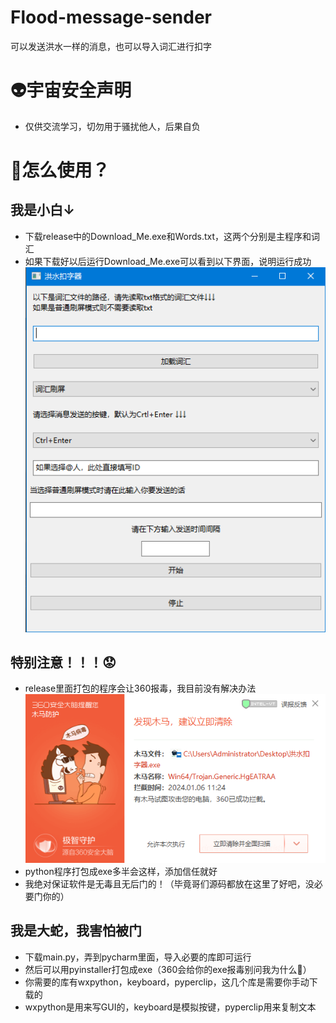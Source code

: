 # Flood-message-sender
可以发送洪水一样的消息，也可以导入词汇进行扣字
# 👽宇宙安全声明
* 仅供交流学习，切勿用于骚扰他人，后果自负
# 🤔怎么使用？
## 我是小白↓
* 下载release中的Download_Me.exe和Words.txt，这两个分别是主程序和词汇
* 如果下载好以后运行Download_Me.exe可以看到以下界面，说明运行成功
![GUI](GUI展示.png "GUI图片")
## 特别注意！！！😟
* release里面打包的程序会让360报毒，我目前没有解决办法  
![360](Fuck360.png "Fu*k360")
* python程序打包成exe多半会这样，添加信任就好
* 我绝对保证软件是无毒且无后门的！（毕竟哥们源码都放在这里了好吧，没必要门你的）
## 我是大蛇，我害怕被门
* 下载main.py，弄到pycharm里面，导入必要的库即可运行
* 然后可以用pyinstaller打包成exe（360会给你的exe报毒别问我为什么💩）
* 你需要的库有wxpython，keyboard，pyperclip，这几个库是需要你手动下载的
* wxpython是用来写GUI的，keyboard是模拟按键，pyperclip用来复制文本
